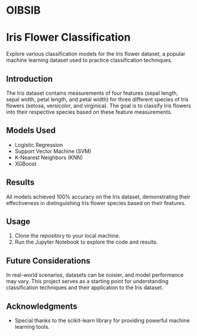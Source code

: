 # OIBSIB

# Iris Flower Classification

Explore various classification models for the Iris flower dataset, a popular machine learning dataset used to practice classification techniques.

## Introduction

The Iris dataset contains measurements of four features (sepal length, sepal width, petal length, and petal width) for three different species of Iris flowers (setosa, versicolor, and virginica). The goal is to classify Iris flowers into their respective species based on these feature measurements.

## Models Used

- Logistic Regression
- Support Vector Machine (SVM)
- K-Nearest Neighbors (KNN)
- XGBoost

## Results

All models achieved 100% accuracy on the Iris dataset, demonstrating their effectiveness in distinguishing Iris flower species based on their features.

## Usage

1. Clone the repository to your local machine.
2. Run the Jupyter Notebook to explore the code and results.

## Future Considerations

In real-world scenarios, datasets can be noisier, and model performance may vary. This project serves as a starting point for understanding classification techniques and their application to the Iris dataset.

## Acknowledgments

- Special thanks to the scikit-learn library for providing powerful machine learning tools.
